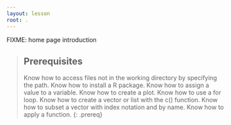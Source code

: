 ```yaml
---
layout: lesson
root: .
---
```

FIXME: home page introduction

> ## Prerequisites
>
> Know how to access files not in the working directory by specifying the path. Know how to install a R package. Know how to assign a value to a variable. Know how to create a plot. Know how to use a for loop. Know how to create a vector or list with the c() function. Know how to subset a vector with index notation and by name. Know how to apply a function.
{: .prereq}
